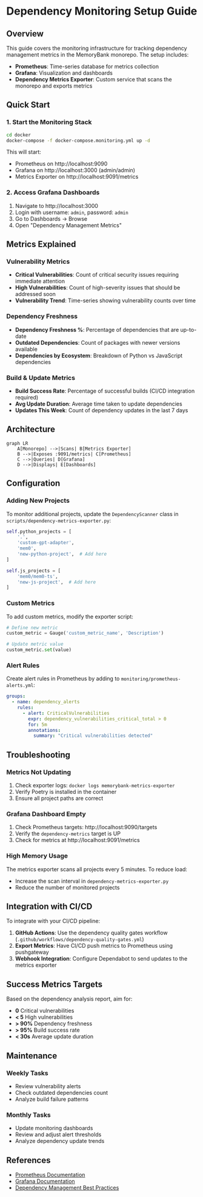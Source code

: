 # Dependency Monitoring Setup Guide

## Overview

This guide covers the monitoring infrastructure for tracking dependency management metrics in the MemoryBank monorepo. The setup includes:

- **Prometheus**: Time-series database for metrics collection
- **Grafana**: Visualization and dashboards
- **Dependency Metrics Exporter**: Custom service that scans the monorepo and exports metrics

## Quick Start

### 1. Start the Monitoring Stack

```bash
cd docker
docker-compose -f docker-compose.monitoring.yml up -d
```

This will start:
- Prometheus on http://localhost:9090
- Grafana on http://localhost:3000 (admin/admin)
- Metrics Exporter on http://localhost:9091/metrics

### 2. Access Grafana Dashboards

1. Navigate to http://localhost:3000
2. Login with username: `admin`, password: `admin`
3. Go to Dashboards → Browse
4. Open "Dependency Management Metrics"

## Metrics Explained

### Vulnerability Metrics

- **Critical Vulnerabilities**: Count of critical security issues requiring immediate attention
- **High Vulnerabilities**: Count of high-severity issues that should be addressed soon
- **Vulnerability Trend**: Time-series showing vulnerability counts over time

### Dependency Freshness

- **Dependency Freshness %**: Percentage of dependencies that are up-to-date
- **Outdated Dependencies**: Count of packages with newer versions available
- **Dependencies by Ecosystem**: Breakdown of Python vs JavaScript dependencies

### Build & Update Metrics

- **Build Success Rate**: Percentage of successful builds (CI/CD integration required)
- **Avg Update Duration**: Average time taken to update dependencies
- **Updates This Week**: Count of dependency updates in the last 7 days

## Architecture

```mermaid
graph LR
    A[Monorepo] -->|Scans| B[Metrics Exporter]
    B -->|Exposes :9091/metrics| C[Prometheus]
    C -->|Queries| D[Grafana]
    D -->|Displays| E[Dashboards]
```

## Configuration

### Adding New Projects

To monitor additional projects, update the `DependencyScanner` class in `scripts/dependency-metrics-exporter.py`:

```python
self.python_projects = [
    '.',
    'custom-gpt-adapter',
    'mem0',
    'new-python-project',  # Add here
]

self.js_projects = [
    'mem0/mem0-ts',
    'new-js-project',  # Add here
]
```

### Custom Metrics

To add custom metrics, modify the exporter script:

```python
# Define new metric
custom_metric = Gauge('custom_metric_name', 'Description')

# Update metric value
custom_metric.set(value)
```

### Alert Rules

Create alert rules in Prometheus by adding to `monitoring/prometheus-alerts.yml`:

```yaml
groups:
  - name: dependency_alerts
    rules:
      - alert: CriticalVulnerabilities
        expr: dependency_vulnerabilities_critical_total > 0
        for: 5m
        annotations:
          summary: "Critical vulnerabilities detected"
```

## Troubleshooting

### Metrics Not Updating

1. Check exporter logs: `docker logs memorybank-metrics-exporter`
2. Verify Poetry is installed in the container
3. Ensure all project paths are correct

### Grafana Dashboard Empty

1. Check Prometheus targets: http://localhost:9090/targets
2. Verify the `dependency-metrics` target is UP
3. Check for metrics at http://localhost:9091/metrics

### High Memory Usage

The metrics exporter scans all projects every 5 minutes. To reduce load:
- Increase the scan interval in `dependency-metrics-exporter.py`
- Reduce the number of monitored projects

## Integration with CI/CD

To integrate with your CI/CD pipeline:

1. **GitHub Actions**: Use the dependency quality gates workflow (`.github/workflows/dependency-quality-gates.yml`)
2. **Export Metrics**: Have CI/CD push metrics to Prometheus using pushgateway
3. **Webhook Integration**: Configure Dependabot to send updates to the metrics exporter

## Success Metrics Targets

Based on the dependency analysis report, aim for:

- **0** Critical vulnerabilities
- **< 5** High vulnerabilities
- **> 90%** Dependency freshness
- **> 95%** Build success rate
- **< 30s** Average update duration

## Maintenance

### Weekly Tasks
- Review vulnerability alerts
- Check outdated dependencies count
- Analyze build failure patterns

### Monthly Tasks
- Update monitoring dashboards
- Review and adjust alert thresholds
- Analyze dependency update trends

## References

- [Prometheus Documentation](https://prometheus.io/docs/)
- [Grafana Documentation](https://grafana.com/docs/)
- [Dependency Management Best Practices](../docs/Dependency_Governance_Policy.md) 